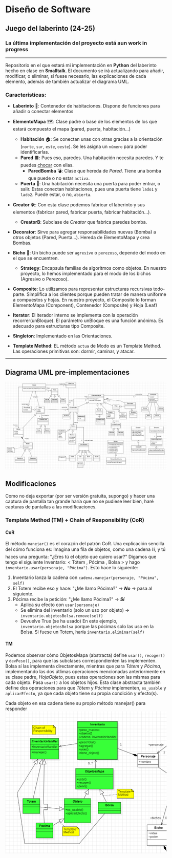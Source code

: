 # Diseño de Software

## Juego del laberinto (24-25)

### La última implementación del proyecto está aun work in progress

---

Repositorio en el que estará mi implementación en **Python** del laberinto hecho en clase en **Smalltalk**.
El documento se irá actualizando para añadir, modificar, o eliminar, si fuese necesario, las explicaciones de cada elemento, además de también actualizar el diagrama UML.


### Características:

- **Laberinto** 🧩: Contenedor de habitaciones. Dispone de funciones para añadir o conectar elementos
- **ElementoMapa** 🗺️: Clase padre o base de los elementos de los que estará compuesto el mapa (pared, puerta, habitación...)
  - **Habitación** 🏠: Se conectan unas con otras gracias a la orientación (```norte```, ```sur```, ```este```, ```oeste```). Se les asigna un ```número``` para poder identificarlas.
  - **Pared** 🟫: Pues eso, paredes. Una habitación necesita paredes. Y te puedes [chocar](https://pbs.twimg.com/media/Ex4dJT1UcAIdwdU.jpg) con ellas.
    - **ParedBomba** 💣: Clase que hereda de *Pared*. Tiene una bomba que puede o no estar ```activa```.
  - **Puerta** 🚪: Una habitación necesita una puerta para poder entrar, o salir. Estas conectan habitaciones, pues una puerta tiene ```lado1``` y ```lado2```. Puede estar, o no, ```abierta```.

- **Creator** 🛠️: Con esta clase podemos fabricar el laberinto y sus elementos (fabricar pared, fabricar puerta, fabricar habitación...).
  - **CreatorB**: Subclase de *Creator* que fabrica paredes bomba.
- **Decorator**: Sirve para agregar responsabilidades nuevas (Bomba) a otros objetos (Pared, Puerta...). Hereda de ElementoMapa y crea Bombas.

- **Bicho** 🐛: Un bicho puede ser ```agresivo``` o ```perezoso```, depende del modo en el que se encuentren.
  - **Strategy**: Encapsula familias de algoritmos como objetos. En nuestro proyecto, lo hemos implementado para el modo de los bichos (Agresivo o Perezoso).

- **Composite**: Lo utilizamos para representar estructuras recursivas todo-parte. Simplifica a los clientes porque pueden tratar de manera uniforme a compuestos y hojas. En nuestro proyecto, el Composite lo forman ElementoMapa (Component), Contenedor (Composite) y Hoja (Leaf)
- **Iterator**: El iterador interno se implementa con la operación recorrer(unBloque). El parámetro unBloque es una función anónima. Es adecuado para estructuras tipo Composite.
- **Singleton**: Implementado en las Orientaciones.
- **Template Method**: EL método ```actua``` de Modo es un Template Method. Las operaciones primitivas son: dormir, caminar, y atacar.

---

## Diagrama UML pre-implementaciones

![Diagrama UML pre-caos](https://github.com/danreqmun/laberinto25/blob/main/imagenes/Main.png?raw=true)

## Modificaciones

Como no deja exportar (por ser versión gratuita, supongo) y hacer una captura de pantalla tan grande haría que no se pudiese leer bien, haré capturas de pantallas a las modificaciones.

### Template Method (TM) + Chain of Responsibility (CoR)
#### CoR
El método ```manejar()``` es el corazón del patrón CoR.
Una explicación sencilla del cómo funciona es:
Imagina una fila de objetos, como una cadena ⛓️, y tú haces una pregunta:
"¿Eres tú el objeto que quiero usar?"
Digamos que tengo el siguiente Inventario: < Tótem , Pócima , Bolsa > y hago ```inventario.usar(personaje, "Pócima")```. Esto hace lo siguiente:
1. Inventario lanza la cadena con ```cadena.manejar(personaje, "Pócima", self)```
2. El Totem recibe eso y hace: "¿Me llamo Pócima?" $\rightarrow$ ***No*** $\rightarrow$ pasa al siguiente.
3. Pócima recibe la petición: "¿Me llamo Pócima?" $\rightarrow$ ***Sí***
   - Aplica su efecto con ```usar(personaje)```
   - Se elimina del inventario (solo un uso por objeto) $\rightarrow$ ```inventario.objetosBolsa.remove(self)``` 
   - Devuelve True (se ha usado)
En este ejemplo, ```inventario.objetosBolsa``` porque las pócimas solo las uso en la Bolsa. Si fuese un Totem, haría ```inventario.eliminar(self)```

#### TM
Podemos observar cómo ObjetosMapa (abstracta) define ```usar()```, ```recoger()``` y ```devPeso()```, para que las subclases correspondienten las implementen.
Bolsa sí las implementa directamente, mientras que para *Tótem* y *Pócima*, implementando las dos útlimas operaciones mencionadas anteriormente en su clase padre, *HojaObjeto*, pues estas operaciones son las mismas para cada objeto. Pasa ```usar()``` a los objetos hijos.
Esta clase abstracta también define dos operaciones para que *Tótem* y *Pócima* implementen, ```es_usable``` y ```aplicarEfecto```, ya que cada objeto tiene su propia condición y efecto(s).

Cada objeto en esa cadena tiene su propio método manejar() para responder
![Diagrama UML final](https://github.com/danreqmun/laberinto25/blob/main/imagenes/CoR+TM.png?raw=true)
